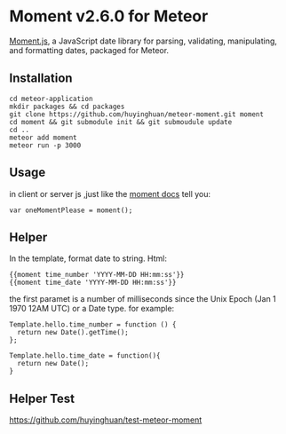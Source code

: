 # Moment v2.6.0 for Meteor

[Moment.js](http://momentjs.com/), a JavaScript date library for parsing, validating, manipulating, and formatting dates, packaged for Meteor.

Installation
-------------
```
cd meteor-application
mkdir packages && cd packages
git clone https://github.com/huyinghuan/meteor-moment.git moment
cd moment && git submodule init && git submoudule update
cd ..
meteor add moment
meteor run -p 3000
```

Usage
-------------
in client or server js ,just like the [moment docs](http://momentjs.com/docs/) tell you:

`var oneMomentPlease = moment();`

Helper
-------------
In the template, format date to string. Html:

```
{{moment time_number 'YYYY-MM-DD HH:mm:ss'}}
{{moment time_date 'YYYY-MM-DD HH:mm:ss'}}
```
the first paramet is a number of  milliseconds since the Unix Epoch (Jan 1 1970 12AM UTC) or a Date type. for example:

```
Template.hello.time_number = function () {
  return new Date().getTime();
};

Template.hello.time_date = function(){
  return new Date();
}
```

Helper Test
-------------
https://github.com/huyinghuan/test-meteor-moment